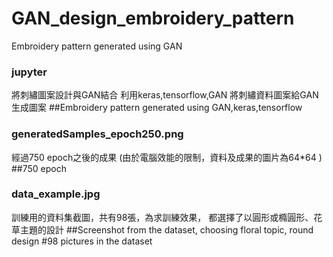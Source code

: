 # GAN_design_embroidery_pattern
Embroidery pattern generated using GAN

### jupyter
將刺繡圖案設計與GAN結合
利用keras,tensorflow,GAN 將刺繡資料圖案給GAN生成圖案
##Embroidery pattern generated using GAN,keras,tensorflow

### generatedSamples_epoch250.png
經過750 epoch之後的成果
(由於電腦效能的限制，資料及成果的圖片為64*64 )
##750 epoch 

### data_example.jpg
訓練用的資料集截圖，共有98張，為求訓練效果，
都選擇了以圓形或橢圓形、花草主題的設計
##Screenshot from the dataset, choosing floral topic, round design
#98 pictures in the dataset
